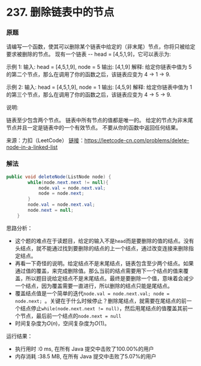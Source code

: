 # 237. 删除链表中的节点

### 原题
请编写一个函数，使其可以删除某个链表中给定的（非末尾）节点，你将只被给定要求被删除的节点。
现有一个链表 -- head = [4,5,1,9]，它可以表示为:

示例 1:
输入: head = [4,5,1,9], node = 5
输出: [4,1,9]
解释: 给定你链表中值为 5 的第二个节点，那么在调用了你的函数之后，该链表应变为 4 -> 1 -> 9.

示例 2:
输入: head = [4,5,1,9], node = 1
输出: [4,5,9]
解释: 给定你链表中值为 1 的第三个节点，那么在调用了你的函数之后，该链表应变为 4 -> 5 -> 9.

说明:

链表至少包含两个节点。
链表中所有节点的值都是唯一的。
给定的节点为非末尾节点并且一定是链表中的一个有效节点。
不要从你的函数中返回任何结果。

来源：力扣（LeetCode）
[链接](https://leetcode-cn.com/problems/delete-node-in-a-linked-list)：https://leetcode-cn.com/problems/delete-node-in-a-linked-list

### 解法

```java
public void deleteNode(ListNode node) {
        while(node.next.next != null){
            node.val = node.next.val;
            node = node.next;
        }
        node.val = node.next.val;
        node.next = null;
    }
```

思路分析：

* 这个题的难点在于读题目，给定的输入不是`head`而是要删除的值的结点。没有头结点，就不能通过找到要删除的结点的上一个结点，通过改变连接来删除指定结点。
* 再看一下奇怪的说明。给定结点不是末尾结点，链表包含至少两个结点。如果通过值的覆盖，来完成删除值。那么当前的结点需要用下一个结点的值来覆盖，所以题目说给定结点不是末尾结点。最终是要删除一个值，意味着会减少一个结点，因为覆盖需要一直进行，所以删除的结点只能是尾结点。
* 覆盖结点值是一个简单的迭代`node.val = node.next.val; node = node.next; `。关键在于什么时候停止？删除尾结点，就需要在尾结点的前一个结点停止`while(node.next.next != null)`，然后用尾结点的值覆盖其前一个节点，最后前一个结点的`node.next = null`
* 时间复杂度为$O(n)$，空间复杂度为$O(1)$。

运行结果：
* 执行用时 :0 ms, 在所有 Java 提交中击败了100.00%的用户
* 内存消耗 :38.5 MB, 在所有 Java 提交中击败了5.07%的用户